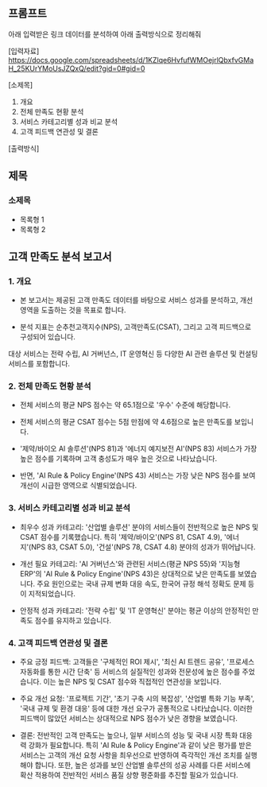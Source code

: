 ## 프롬프트

아래 입력받은 링크 데이터를 분석하여 아래 출력방식으로 정리해줘

[입력자료]
https://docs.google.com/spreadsheets/d/1KZlqe6HvfufWMOejrlQbxfvGMaH_25KUrYMoUsJZQxQ/edit?gid=0#gid=0

[소제목]
1. 개요
2. 전체 만족도 현황 분석
3. 서비스 카테고리별 성과 비교 분석
4. 고객 피드백 연관성 및 결론

[출력방식]
## 제목
### 소제목
- 목록형 1
- 목록형 2



## 고객 만족도 분석 보고서
### 1. 개요
- 본 보고서는 제공된 고객 만족도 데이터를 바탕으로 서비스 성과를 분석하고, 개선 영역을 도출하는 것을 목표로 합니다.

- 분석 지표는 순추천고객지수(NPS), 고객만족도(CSAT), 그리고 고객 피드백으로 구성되어 있습니다.

대상 서비스는 전략 수립, AI 거버넌스, IT 운영혁신 등 다양한 AI 관련 솔루션 및 컨설팅 서비스를 포함합니다.

### 2. 전체 만족도 현황 분석
- 전체 서비스의 평균 NPS 점수는 약 65.1점으로 '우수' 수준에 해당합니다.

- 전체 서비스의 평균 CSAT 점수는 5점 만점에 약 4.6점으로 높은 만족도를 보입니다.

- '제약/바이오 AI 솔루션'(NPS 81)과 '에너지 예지보전 AI'(NPS 83) 서비스가 가장 높은 점수를 기록하며 고객 충성도가 매우 높은 것으로 나타났습니다.

- 반면, 'AI Rule & Policy Engine'(NPS 43) 서비스는 가장 낮은 NPS 점수를 보여 개선이 시급한 영역으로 식별되었습니다.

### 3. 서비스 카테고리별 성과 비교 분석
- 최우수 성과 카테고리: '산업별 솔루션' 분야의 서비스들이 전반적으로 높은 NPS 및 CSAT 점수를 기록했습니다. 특히 '제약/바이오'(NPS 81, CSAT 4.9),  '에너지'(NPS 83, CSAT 5.0), '건설'(NPS 78, CSAT 4.8) 분야의 성과가 뛰어납니다.


- 개선 필요 카테고리: 'AI 거버넌스'와 관련된 서비스(평균 NPS 55)와 '지능형 ERP'의 'AI Rule & Policy Engine'(NPS 43)은 상대적으로 낮은 만족도를 보였습니다. 주요 원인으로는 국내 규제 변화 대응 속도, 한국어 규정 해석 정확도 문제 등이 지적되었습니다.


- 안정적 성과 카테고리: '전략 수립' 및 'IT 운영혁신' 분야는 평균 이상의 안정적인 만족도 점수를 유지하고 있습니다.

### 4. 고객 피드백 연관성 및 결론

- 주요 긍정 피드백: 고객들은 '구체적인 ROI 제시', '최신 AI 트렌드 공유', '프로세스 자동화를 통한 시간 단축' 등 서비스의 실질적인 성과와 전문성에 높은 점수를 주었습니다. 이는 높은 NPS 및 CSAT 점수와 직접적인 연관성을 보입니다.


- 주요 개선 요청: '프로젝트 기간', '초기 구축 시의 복잡성', '산업별 특화 기능 부족', '국내 규제 및 환경 대응' 등에 대한 개선 요구가 공통적으로 나타났습니다. 이러한 피드백이 많았던 서비스는 상대적으로 NPS 점수가 낮은 경향을 보였습니다.

- 결론: 전반적인 고객 만족도는 높으나, 일부 서비스의 성능 및 국내 시장 특화 대응력 강화가 필요합니다. 특히 'AI Rule & Policy Engine'과 같이 낮은 평가를 받은 서비스는 고객의 개선 요청 사항을 최우선으로 반영하여 즉각적인 개선 조치를 실행해야 합니다. 또한, 높은 성과를 보인 산업별 솔루션의 성공 사례를 다른 서비스에 확산 적용하여 전반적인 서비스 품질 상향 평준화를 추진할 필요가 있습니다.